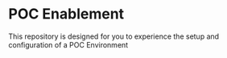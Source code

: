 # POC Enablement
This repository is designed for you to experience the setup and configuration of a POC Environment
